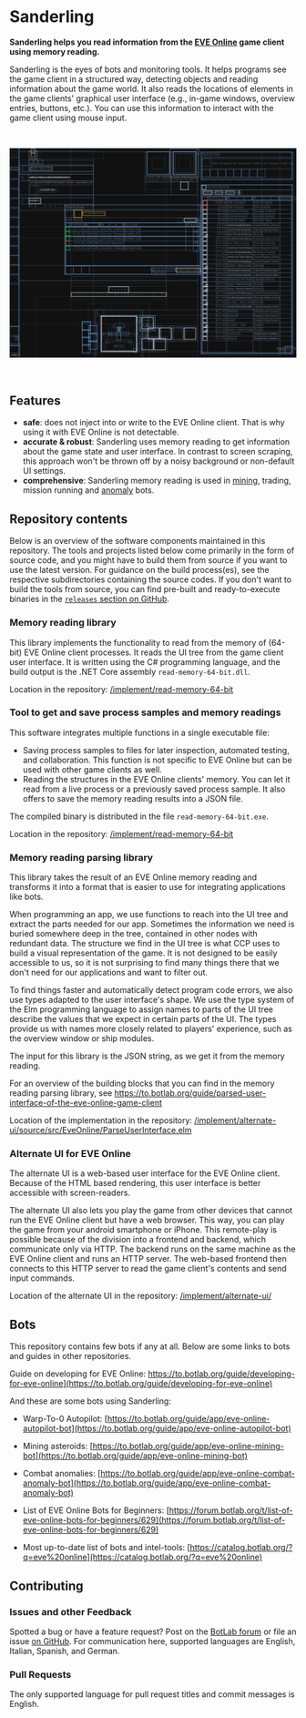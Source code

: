 # Sanderling

**Sanderling helps you read information from the [EVE Online](https://www.eveonline.com) game client using memory reading.**

Sanderling is the eyes of bots and monitoring tools. It helps programs see the game client in a structured way, detecting objects and reading information about the game world. It also reads the locations of elements in the game clients' graphical user interface (e.g., in-game windows, overview entries, buttons, etc.). You can use this information to interact with the game client using mouse input.

<br>

![Visualization of data read from the EVE Online client memory.](guide/image/2020-07-12-visualize-ui-tree.png)

<br>

## Features

+ **safe**: does not inject into or write to the EVE Online client. That is why using it with EVE Online is not detectable.
+ **accurate & robust**: Sanderling uses memory reading to get information about the game state and user interface. In contrast to screen scraping, this approach won't be thrown off by a noisy background or non-default UI settings.
+ **comprehensive**: Sanderling memory reading is used in [mining](https://to.botlab.org/guide/app/eve-online-mining-bot), trading, mission running and [anomaly](https://to.botlab.org/guide/app/eve-online-combat-anomaly-bot) bots.

## Repository contents

Below is an overview of the software components maintained in this repository. The tools and projects listed below come primarily in the form of source code, and you might have to build them from source if you want to use the latest version. For guidance on the build process(es), see the respective subdirectories containing the source codes.
If you don't want to build the tools from source, you can find pre-built and ready-to-execute binaries in the [`releases` section on GitHub](https://github.com/Arcitectus/Sanderling/releases).

### Memory reading library

This library implements the functionality to read from the memory of (64-bit) EVE Online client processes. It reads the UI tree from the game client user interface. It is written using the C# programming language, and the build output is the .NET Core assembly `read-memory-64-bit.dll`.

Location in the repository: [/implement/read-memory-64-bit](/implement/read-memory-64-bit)

### Tool to get and save process samples and memory readings

This software integrates multiple functions in a single executable file:

+ Saving process samples to files for later inspection, automated testing, and collaboration. This function is not specific to EVE Online but can be used with other game clients as well.
+ Reading the structures in the EVE Online clients' memory. You can let it read from a live process or a previously saved process sample. It also offers to save the memory reading results into a JSON file.

The compiled binary is distributed in the file `read-memory-64-bit.exe`.

Location in the repository: [/implement/read-memory-64-bit](/implement/read-memory-64-bit)

### Memory reading parsing library

This library takes the result of an EVE Online memory reading and transforms it into a format that is easier to use for integrating applications like bots.

When programming an app, we use functions to reach into the UI tree and extract the parts needed for our app. Sometimes the information we need is buried somewhere deep in the tree, contained in other nodes with redundant data. The structure we find in the UI tree is what CCP uses to build a visual representation of the game. It is not designed to be easily accessible to us, so it is not surprising to find many things there that we don't need for our applications and want to filter out.

To find things faster and automatically detect program code errors, we also use types adapted to the user interface's shape. We use the type system of the Elm programming language to assign names to parts of the UI tree describe the values that we expect in certain parts of the UI. The types provide us with names more closely related to players' experience, such as the overview window or ship modules.

The input for this library is the JSON string, as we get it from the memory reading.

For an overview of the building blocks that you can find in the memory reading parsing library, see https://to.botlab.org/guide/parsed-user-interface-of-the-eve-online-game-client

Location of the implementation in the repository: [/implement/alternate-ui/source/src/EveOnline/ParseUserInterface.elm](/implement/alternate-ui/source/src/EveOnline/ParseUserInterface.elm)

### Alternate UI for EVE Online

The alternate UI is a web-based user interface for the EVE Online client. Because of the HTML based rendering, this user interface is better accessible with screen-readers.

The alternate UI also lets you play the game from other devices that cannot run the EVE Online client but have a web browser. This way, you can play the game from your android smartphone or iPhone. This remote-play is possible because of the division into a frontend and backend, which communicate only via HTTP. The backend runs on the same machine as the EVE Online client and runs an HTTP server. The web-based frontend then connects to this HTTP server to read the game client's contents and send input commands.

Location of the alternate UI in the repository: [/implement/alternate-ui/](/implement/alternate-ui/)

## Bots

This repository contains few bots if any at all. Below are some links to bots and guides in other repositories.

Guide on developing for EVE Online: https://to.botlab.org/guide/developing-for-eve-online](https://to.botlab.org/guide/developing-for-eve-online)

And these are some bots using Sanderling:

+ Warp-To-0 Autopilot: [https://to.botlab.org/guide/app/eve-online-autopilot-bot](https://to.botlab.org/guide/app/eve-online-autopilot-bot)

+ Mining asteroids: [https://to.botlab.org/guide/app/eve-online-mining-bot](https://to.botlab.org/guide/app/eve-online-mining-bot)

+ Combat anomalies: [https://to.botlab.org/guide/app/eve-online-combat-anomaly-bot](https://to.botlab.org/guide/app/eve-online-combat-anomaly-bot)

+ List of EVE Online Bots for Beginners: [https://forum.botlab.org/t/list-of-eve-online-bots-for-beginners/629](https://forum.botlab.org/t/list-of-eve-online-bots-for-beginners/629)

+ Most up-to-date list of bots and intel-tools: [https://catalog.botlab.org/?q=eve%20online](https://catalog.botlab.org/?q=eve%20online)

## Contributing

### Issues and other Feedback

Spotted a bug or have a feature request? Post on the [BotLab forum](https://forum.botlab.org) or file an issue [on GitHub](https://github.com/Arcitectus/Sanderling/issues).
For communication here, supported languages are English, Italian, Spanish, and German.


### Pull Requests

The only supported language for pull request titles and commit messages is English.

